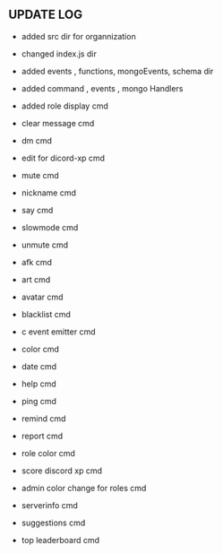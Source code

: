 ## UPDATE LOG
- added src dir for organnization
- changed index.js dir
- added events , functions, mongoEvents, schema dir
- added command , events , mongo Handlers
- added role display cmd


- clear message cmd
- dm cmd
- edit for dicord-xp cmd
- mute cmd
- nickname cmd
- say cmd
- slowmode cmd
- unmute cmd
- afk cmd
- art cmd
- avatar cmd
- blacklist cmd
- c event emitter cmd
- color cmd
- date cmd 
- help cmd
- ping cmd
- remind cmd
- report cmd
- role color cmd
- score discord xp cmd
- admin color change for roles cmd
- serverinfo cmd
- suggestions cmd
- top leaderboard cmd